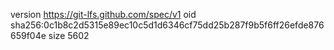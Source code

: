 version https://git-lfs.github.com/spec/v1
oid sha256:0c1b8c2d5315e89ec10c5d1d6346cf75dd25b287f9b5f6ff26efde876659f04e
size 5602
